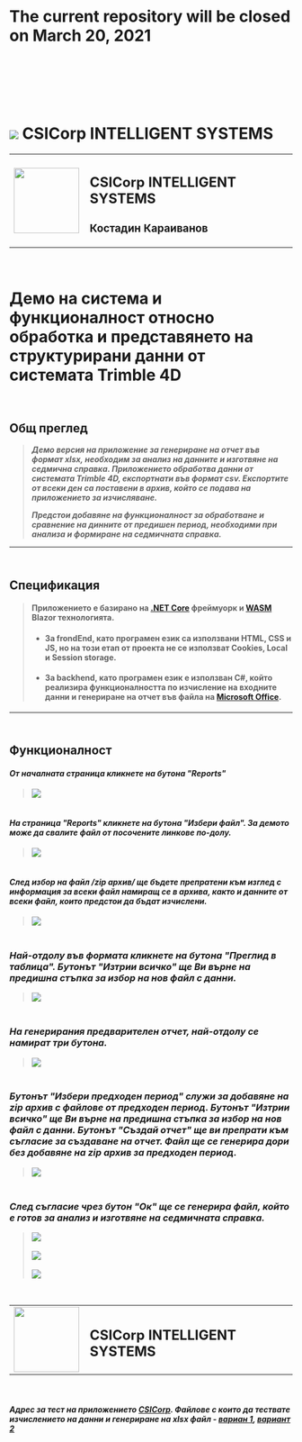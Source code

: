 # The current repository will be closed on March 20, 2021
<br /><br />
>
<br /><br />

# <img src="https://img.shields.io/badge/c%23%20-%23239120.svg?&style=for-the-badge&logo=c-sharp&logoColor=white"/> **CSICorp INTELLIGENT SYSTEMS**

<table  border = '0' class="w-100">

  <tr>
  <td>
    <img align="left" width="116" height="116" src="./favicon.ico" >
  </td>
  <td class="w-100">

  ## CSICorp INTELLIGENT SYSTEMS </p>
  ### Костадин Караиванов

  </td>
  </tr>
</table>
<br />

# Демо на система и функционалност относно обработка и представянето на структурирани данни  от системата Trimble 4D
<br />

## **Общ преглед**

> ***Демо версия на приложение за генериране на отчет във формат xlsx, необходим за анализ на данните и изготвяне на седмична справка. Приложението обработва данни от системата Trimble 4D, експортнати във формат csv. Експортите от всеки ден са поставени в архив, който се подава на приложението за изчисляване.***
> <br />
> 
> ***Предстои добавяне на функционалност за обработване и сравнение на динните от предишен период, необходими при анализа и формиране на седмичната справка.***
---

## <br />**Спецификация**

> #### Приложението е базирано на [.NET Core](https://en.wikipedia.org/wiki/.NET_Core) фреймуорк и [WASM](https://en.wikipedia.org/wiki/WebAssembly) Blazor технологията. <br /> 
> * #### За frondEnd, като програмен език са използвани HTML, CSS и JS, но на този етап от проекта не се използват Cookies, Local и Session storage.
> * #### За backhend, като програмен език е използван C#, който реализира функционалността по изчисление на входните данни и генериране на отчет във файла на [Microsoft Office](https://www.microsoft.com).
---

## <br />**Функционалност**
> 
#### __*От началната страница кликнете на бутона "Reports"*__
> <img src="./images/firstPage1.JPG">
> <br />
> 
#### <br />__*На страница "Reports" кликнете на бутона "Избери файл". За демото може да свалите файл от посочените линкове по-долу.*__
> <img src="./images/seccondPage.JPG">
> <br />
> 
#### <br />__*След избор на файл /zip архив/ ще бъдете препратени към изглед с информация за всеки файл намиращ се в архива, както и данните от всеки файл, които предстои да бъдат изчислени.*__
> <img src="./images/seccondPage1.JPG">
> <br />
> 
### <br />__*Най-отдолу във формата кликнете на бутона "Преглид в таблица". Бутонът "Изтрии всичко" ще Ви върне на предишна стъпка за избор на нов файл с данни.*__
> <img src="./images/seccondPage2.JPG">
> <br />
> 
### <br />__*На генерирания предварителен отчет, най-отдолу се намират три бутона.*__
> <img src="./images/seccondPage3.JPG">
> <br />
> 
### <br />__*Бутонът "Избери предходен период" служи за добавяне на zip архив с файлове от предходен период. Бутонът "Изтрии всичко" ще Ви върне на предишна стъпка за избор на нов файл с данни. Бутонът "Създай отчет" ще ви препрати към съгласие за създаване на отчет. Файл ще се генерира дори без добавяне на zip архив за предходен период.*__
> <img src="./images/seccondPage4.JPG">
> <br />

### <br />__*След съгласие чрез бутон "Ок" ще се генерира файл, който е готов за анализ и изготвяне на седмичната справка.*__
> <img src="./images/seccondPage5.JPG">
> <br /><br />
> <img src="./images/seccondPage6.JPG">
> <br /><br />
> <img src="./images/seccondPage7.JPG">
> </br>
> 
</br>

<table  border = '0' style="width: 100%;">
  <tr>
    <td>
        <img align="left" width="116" height="116" src="./favicon.ico" >
    </td>
    <td> 

## CSICorp INTELLIGENT SYSTEMS

</tr>
</table>
<br />

#### ***Адрес за тест на приложението ***[CSICorp](http://asarel.csicorp.eu)***. Файлове с които да тествате изчислението на данни и генериране на xlsx файл - [вариан 1](./DataForTest/9%20week.zip), [вариант 2](./DataForTest/8%20week.zip)***
